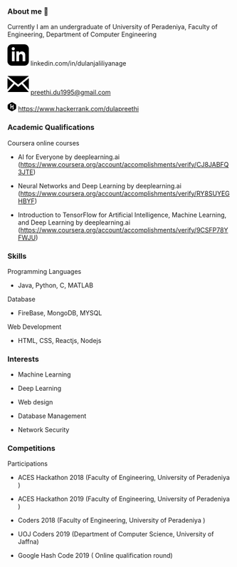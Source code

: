 ### About me 👋

Currently I am an undergraduate of University of Peradeniya, Faculty of Engineering, Department of Computer Engineering

![linkedin](iconmonstr-linkedin-3.svg) linkedin.com/in/dulanjaliliyanage

![email](iconmonstr-email-1.svg) preethi.du1995@gmail.com

![hackerrank](hackerrank-pngrepo-com.png) https://www.hackerrank.com/dulapreethi
   
   ### Academic Qualifications
   
   Coursera online courses
   
   - AI for Everyone by deeplearning.ai (https://www.coursera.org/account/accomplishments/verify/CJ8JABFQ3JTE)
    
   - Neural Networks and Deep Learning by deeplearning.ai (https://www.coursera.org/account/accomplishments/verify/RY8SUYEGHBYF)
    
   - Introduction to TensorFlow for Artificial Intelligence, Machine Learning, and Deep Learning by deeplearning.ai 
    (https://www.coursera.org/account/accomplishments/verify/9CSFP78YFWJU)
       
  
  
  ### Skills
  
  Programming Languages
  
  - Java, Python, C, MATLAB
  
  Database
  
  - FireBase, MongoDB, MYSQL
  
  Web Development
  
  - HTML, CSS, Reactjs, Nodejs

  
  ### Interests
  
  - Machine Learning
  
  - Deep Learning
  
  - Web design
  
  - Database Management
  
  - Network Security
 
  ### Competitions
  
  Participations 
  - ACES Hackathon 2018 (Faculty of Engineering, University of Peradeniya )
  
  - ACES Hackathon 2019 (Faculty of Engineering, University of Peradeniya )
  
  - Coders 2018 (Faculty of Engineering, University of Peradeniya )
  
  - UOJ Coders 2019 (Department of Computer Science, University of Jaffna)
  
  - Google Hash Code 2019 ( Online qualification round)





